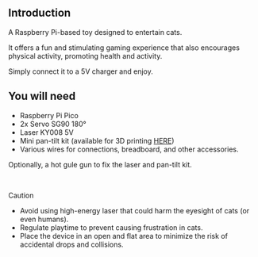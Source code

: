 ## Introduction

A Raspberry Pi-based toy designed to entertain cats.

It offers a fun and stimulating gaming experience that also encourages physical activity, promoting health and activity.

Simply connect it to a 5V charger and enjoy.

## You will need

- Raspberry Pi Pico
- 2x Servo SG90 180°
- Laser KY008 5V
- Mini pan-tilt kit (available for 3D printing [HERE](https://www.printables.com/model/156847-laser-turret-less-fragile-and-more-compact))
- Various wires for connections, breadboard, and other accessories.
  
Optionally, a hot gule gun to fix the laser and pan-tilt kit.

</br>

> [!CAUTION]
> - Avoid using high-energy laser that could harm the eyesight of cats (or even humans).
> - Regulate playtime to prevent causing frustration in cats.
> - Place the device in an open and flat area to minimize the risk of accidental drops and collisions.
